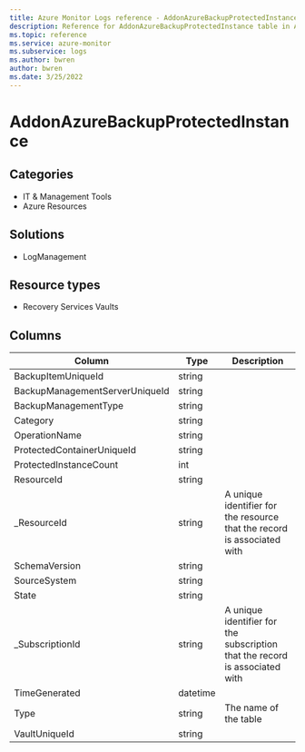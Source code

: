 ```yaml
---
title: Azure Monitor Logs reference - AddonAzureBackupProtectedInstance
description: Reference for AddonAzureBackupProtectedInstance table in Azure Monitor Logs.
ms.topic: reference
ms.service: azure-monitor
ms.subservice: logs
ms.author: bwren
author: bwren
ms.date: 3/25/2022
---
```


# AddonAzureBackupProtectedInstance

 

## Categories

- IT & Management Tools
- Azure Resources
## Solutions

- LogManagement
## Resource types

- Recovery Services Vaults




## Columns

| Column | Type | Description |
| --- | --- | --- |
| BackupItemUniqueId | string |  |
| BackupManagementServerUniqueId | string |  |
| BackupManagementType | string |  |
| Category | string |  |
| OperationName | string |  |
| ProtectedContainerUniqueId | string |  |
| ProtectedInstanceCount | int |  |
| ResourceId | string |  |
| _ResourceId | string | A unique identifier for the resource that the record is associated with |
| SchemaVersion | string |  |
| SourceSystem | string |  |
| State | string |  |
| _SubscriptionId | string | A unique identifier for the subscription that the record is associated with |
| TimeGenerated | datetime |  |
| Type | string | The name of the table |
| VaultUniqueId | string |  |
